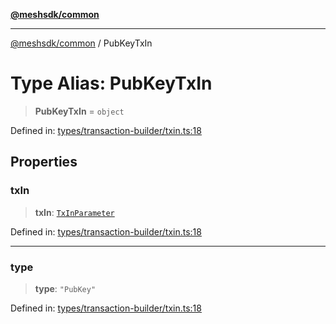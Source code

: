 [**@meshsdk/common**](../README.md)

***

[@meshsdk/common](../globals.md) / PubKeyTxIn

# Type Alias: PubKeyTxIn

> **PubKeyTxIn** = `object`

Defined in: [types/transaction-builder/txin.ts:18](https://github.com/MeshJS/mesh/blob/1abde1553cbd7cf2cf4e40197fc0de9e4a7d0f49/packages/mesh-common/src/types/transaction-builder/txin.ts#L18)

## Properties

### txIn

> **txIn**: [`TxInParameter`](TxInParameter.md)

Defined in: [types/transaction-builder/txin.ts:18](https://github.com/MeshJS/mesh/blob/1abde1553cbd7cf2cf4e40197fc0de9e4a7d0f49/packages/mesh-common/src/types/transaction-builder/txin.ts#L18)

***

### type

> **type**: `"PubKey"`

Defined in: [types/transaction-builder/txin.ts:18](https://github.com/MeshJS/mesh/blob/1abde1553cbd7cf2cf4e40197fc0de9e4a7d0f49/packages/mesh-common/src/types/transaction-builder/txin.ts#L18)

